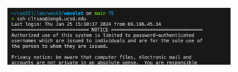 ![interaction](https://github.com/christatsao/cse15l-lab-reports/blob/main/Screen%20Shot%202024-01-30%20at%2011.12.24%20PM.png)
